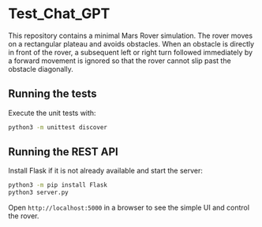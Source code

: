 # Test_Chat_GPT

This repository contains a minimal Mars Rover simulation. The rover moves on a
rectangular plateau and avoids obstacles. When an obstacle is directly in front
of the rover, a subsequent left or right turn followed immediately by a forward
movement is ignored so that the rover cannot slip past the obstacle diagonally.

## Running the tests

Execute the unit tests with:
```bash
python3 -m unittest discover
```

## Running the REST API

Install Flask if it is not already available and start the server:
```bash
python3 -m pip install Flask
python3 server.py
```
Open `http://localhost:5000` in a browser to see the simple UI and control the rover.
